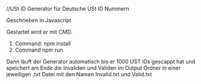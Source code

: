 //USt ID Generator für Deutsche USt ID Nummern

Geschrieben in Javascript

Gestartet wird er mit CMD.

1. Command: npm install
2. Command npm run

Dann läuft der Generator automatisch bis er 1000 UST IDs gescappt hat und speichert am Ende die Invaliden und Validen im Output Ordner in einer jeweiligen .txt Datei mit den Namen Invalid.txt und Valid.txt
